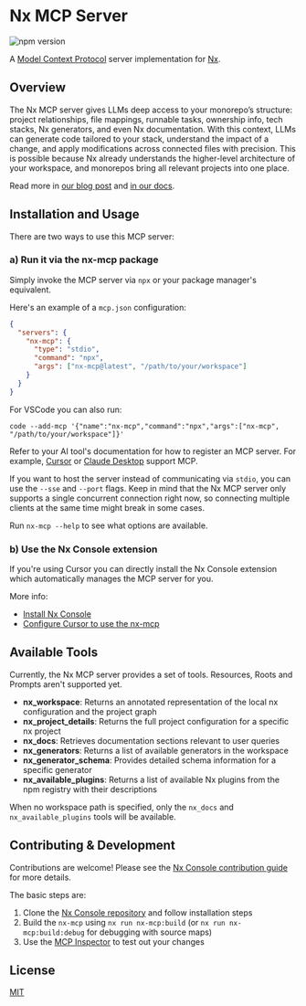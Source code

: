 # Nx MCP Server

![npm version](https://img.shields.io/npm/v/nx-mcp)

A [Model Context Protocol](https://modelcontextprotocol.io/introduction) server implementation for [Nx](https://nx.dev).

## Overview

The Nx MCP server gives LLMs deep access to your monorepo’s structure: project relationships, file mappings, runnable tasks, ownership info, tech stacks, Nx generators, and even Nx documentation. With this context, LLMs can generate code tailored to your stack, understand the impact of a change, and apply modifications across connected files with precision. This is possible because Nx already understands the higher-level architecture of your workspace, and monorepos bring all relevant projects into one place.

Read more in [our blog post](https://nx.dev/blog/nx-made-cursor-smarter) and [in our docs](https://nx.dev/features/enhance-AI).

## Installation and Usage

There are two ways to use this MCP server:

### a) Run it via the nx-mcp package

Simply invoke the MCP server via `npx` or your package manager's equivalent.

Here's an example of a `mcp.json` configuration:

```json
{
  "servers": {
    "nx-mcp": {
      "type": "stdio",
      "command": "npx",
      "args": ["nx-mcp@latest", "/path/to/your/workspace"]
    }
  }
}
```

For VSCode you can also run:

```
code --add-mcp '{"name":"nx-mcp","command":"npx","args":["nx-mcp", "/path/to/your/workspace"]}'
```

Refer to your AI tool's documentation for how to register an MCP server. For example, [Cursor](https://docs.cursor.com/context/model-context-protocol) or [Claude Desktop](https://modelcontextprotocol.io/quickstart/user) support MCP.

If you want to host the server instead of communicating via `stdio`, you can use the `--sse` and `--port` flags. Keep in mind that the Nx MCP server only supports a single concurrent connection right now, so connecting multiple clients at the same time might break in some cases.

Run `nx-mcp --help` to see what options are available.

### b) Use the Nx Console extension

If you're using Cursor you can directly install the Nx Console extension which automatically manages the MCP server for you.

More info:

- [Install Nx Console](https://nx.dev/getting-started/editor-setup)
- [Configure Cursor to use the nx-mcp](https://nx.dev/features/enhance-AI#cursor)

## Available Tools

Currently, the Nx MCP server provides a set of tools. Resources, Roots and Prompts aren't supported yet.

- **nx_workspace**: Returns an annotated representation of the local nx configuration and the project graph
- **nx_project_details**: Returns the full project configuration for a specific nx project
- **nx_docs**: Retrieves documentation sections relevant to user queries
- **nx_generators**: Returns a list of available generators in the workspace
- **nx_generator_schema**: Provides detailed schema information for a specific generator
- **nx_available_plugins**: Returns a list of available Nx plugins from the npm registry with their descriptions

When no workspace path is specified, only the `nx_docs` and `nx_available_plugins` tools will be available.

## Contributing & Development

Contributions are welcome! Please see the [Nx Console contribution guide](https://github.com/nrwl/nx-console/blob/master/CONTRIBUTING.md) for more details.

The basic steps are:

1. Clone the [Nx Console repository](https://github.com/nrwl/nx-console) and follow installation steps
2. Build the `nx-mcp` using `nx run nx-mcp:build` (or `nx run nx-mcp:build:debug` for debugging with source maps)
3. Use the [MCP Inspector](https://modelcontextprotocol.io/docs/tools/inspector) to test out your changes

## License

[MIT](../../LICENSE)
